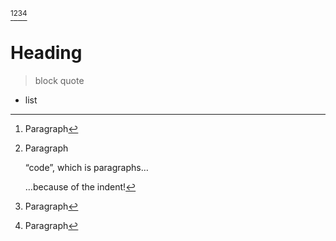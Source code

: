 [^1][^2][^3][^4]

[^1]: Paragraph

# Heading

[^2]: Paragraph

    “code”, which is paragraphs…

    …because of the indent!

[^3]: Paragraph

> block quote

[^4]: Paragraph

- list
